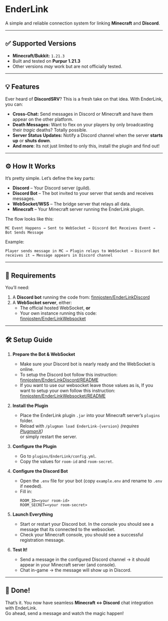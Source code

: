 # EnderLink
A simple and reliable connection system for linking **Minecraft** and **Discord**.

---

## ✅ Supported Versions
- **Minecraft/Bukkit:** `1.21.3`  
- Built and tested on **Purpur 1.21.3**  
- Other versions *may* work but are not officially tested.

---

## 💡 Features
Ever heard of **DiscordSRV**? This is a fresh take on that idea. With EnderLink, you can:  
- **Cross-Chat:** Send messages in Discord or Minecraft and have them appear on the other platform.  
- **Death Messages:** Want to flex on your players by only broadcasting their *tragic* deaths? Totally possible.  
- **Server Status Updates:** Notify a Discord channel when the server **starts up** or **shuts down**.
- **And more**: Its not just limited to only this, install the plugin and find out!

---

## ⚙️ How It Works
It’s pretty simple. Let’s define the key parts:  
- **Discord** – Your Discord server (guild).  
- **Discord Bot** – The bot invited to your server that sends and receives messages.  
- **WebSocket/WSS** – The bridge server that relays all data.  
- **Minecraft** – Your Minecraft server running the EnderLink plugin.

The flow looks like this:  
```
MC Event Happens → Sent to WebSocket → Discord Bot Receives Event → Bot Sends Message
```
Example:  
```
Player sends message in MC → Plugin relays to WebSocket → Discord Bot receives it → Message appears in Discord channel
```


---

## 🔧 Requirements
You’ll need:  
1. A **Discord bot** running the code from: [finnjosten/EnderLinkDiscord](https://github.com/finnjosten/EnderLinkDiscord)  
2. A **WebSocket server**, either:  
   - The official hosted WebSocket, **or**  
   - Your own instance running this code: [finnjosten/EnderLinkWebsocket](https://github.com/finnjosten/EnderLinkWebsocket)  

---

## 🛠️ Setup Guide
1. **Prepare the Bot & WebSocket**  
   - Make sure your Discord bot is nearly ready and the WebSocket is online.
   - To setup the Discord bot follow this instruction: [finnjosten/EnderLinkDiscord/README](https://github.com/finnjosten/EnderLinkDiscord/blob/main/README.md)
   - If you want to use our websocket leave those values as is, If you want to setup your own follow this instruction: [finnjosten/EnderLinkWebsocket/README](https://github.com/finnjosten/EnderLinkWebsocket/blob/main/README.md)

2. **Install the Plugin**  
   - Place the EnderLink plugin `.jar` into your Minecraft server’s `plugins` folder.  
   - Reload with `/plugman load EnderLink-{version}` *(requires [PlugmanX](https://www.spigotmc.org/resources/plugmanx.88135/))*  
     or simply restart the server.  

3. **Configure the Plugin**  
   - Go to `plugins/EnderLink/config.yml`.  
   - Copy the values for `room-id` and `room-secret`.  

4. **Configure the Discord Bot**  
   - Open the `.env` file for your bot (copy `example.env` and rename to `.env` if needed).  
   - Fill in:
     ```
     ROOM_ID=<your room-id>
     ROOM_SECRET=<your room-secret>
     ```  

5. **Launch Everything**  
   - Start or restart your Discord bot. In the console you should see a message that its connected to the websocket.  
   - Check your Minecraft console, you should see a successful registration message.  

6. **Test It!**  
   - Send a message in the configured Discord channel → it should appear in your Minecraft server (and console).  
   - Chat in-game → the message will show up in Discord.

---

## 🎉 Done!
That’s it. You now have seamless **Minecraft ↔ Discord** chat integration with EnderLink.  
Go ahead, send a message and watch the magic happen!
